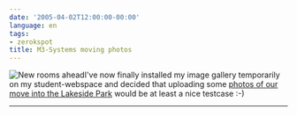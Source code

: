 ```yaml
---
date: '2005-04-02T12:00:00-00:00'
language: en
tags:
- zerokspot
title: M3-Systems moving photos
---
```



<img src="http://www.edu.uni-klu.ac.at/~hgutmann/gallery/image.php?id=52&action=viewthumb" class="left" alt="New rooms ahead"/>I've now finally installed my image gallery temporarily on my student-webspace and decided that uploading some <a href="http://www.zerokspot.com/gallery/album.php?id=9">photos of our move into the Lakeside Park</a> would be at least a nice testcase :-)

-------------------------------

